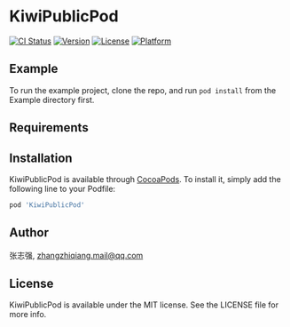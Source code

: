 # KiwiPublicPod

[![CI Status](https://img.shields.io/travis/张志强/KiwiPublicPod.svg?style=flat)](https://travis-ci.org/张志强/KiwiPublicPod)
[![Version](https://img.shields.io/cocoapods/v/KiwiPublicPod.svg?style=flat)](https://cocoapods.org/pods/KiwiPublicPod)
[![License](https://img.shields.io/cocoapods/l/KiwiPublicPod.svg?style=flat)](https://cocoapods.org/pods/KiwiPublicPod)
[![Platform](https://img.shields.io/cocoapods/p/KiwiPublicPod.svg?style=flat)](https://cocoapods.org/pods/KiwiPublicPod)

## Example

To run the example project, clone the repo, and run `pod install` from the Example directory first.

## Requirements

## Installation

KiwiPublicPod is available through [CocoaPods](https://cocoapods.org). To install
it, simply add the following line to your Podfile:

```ruby
pod 'KiwiPublicPod'
```

## Author

张志强, zhangzhiqiang.mail@qq.com

## License

KiwiPublicPod is available under the MIT license. See the LICENSE file for more info.

